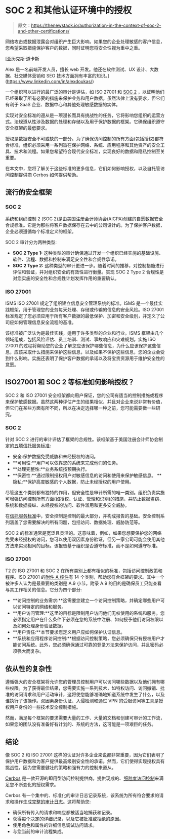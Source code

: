 # SOC 2 和其他认证环境中的授权

> 原文：<https://thenewstack.io/authorization-in-the-context-of-soc-2-and-other-certifications/>

网络攻击或数据泄露会对组织产生巨大影响。如果您的企业处理敏感的客户信息，您希望采取措施保护客户的数据，同时证明您将安全性视为重中之重。

 [亚历克斯·道卡斯

Alex 是一名前端开发人员，擅长 web 开发。他还在软件测试、UX 设计、大数据、社交媒体营销和 SEO 技术方面拥有丰富的知识。](https://www.linkedin.com/in/alexdoukas/) 

一个组织可以进行的最广泛的审计是评估，如 ISO 27001 和 [SOC 2](https://us.aicpa.org/interestareas/frc/assuranceadvisoryservices/socforserviceorganizations) ，以证明他们已经采取了所有必要的措施来保护业务和用户数据。虽然法律上没有要求，但它们有利于 SaaS 企业、数据中心和其他处理敏感数据的实体。

实现对安全标准的遵从是一项漫长而具有挑战性的任务，它将影响您组织的运营方式。法规遵从性涉及数据的处理和存储以及用于保护数据的框架。它确保组织遵守安全框架的最低要求。

授权是数据安全不可或缺的一部分。为了确保访问控制的所有方面(包括授权)都符合标准，组织必须采用一系列旨在保护网络、系统、应用程序和其他资产的安全工具、技术和流程。如果您希望符合现代安全标准，实现良好的数据和隐私控制至关重要。

在本文中，您将了解关于这些标准的更多信息，它们如何影响授权，以及自托管访问控制提供商 Cerbos 如何提供帮助。

## 流行的安全框架

### SOC 2

系统和组织控制 2 (SOC 2)是由美国注册会计师协会(AICPA)创建的自愿数据安全合规标准。它是为那些将客户数据保存在云中的公司设计的。为了保护客户数据，企业必须遵循每个标准定义的框架。

SOC 2 审计分为两种类型:

*   **SOC 2 Type 1:** 这种类型的审计确保通过开发一个组织已经实施的基础设施、软件、流程、数据和控制来满足安全性和合规性承诺。
*   **SOC 2 Type 2:** 这种类型的审计更进一步。随着时间的推移，对控制措施进行评估和验证，并对组织安全的有效性进行衡量。实现 SOC 2 Type 2 合规性是对您实施的安全性和合规性计划发挥作用的重要确认。

### ISO 27001

ISMS ISO 27001 规定了组织建立信息安全管理系统的标准。ISMS 是一个最佳实践框架，用于管理您的业务每天处理、存储或传输的信息的安全风险。ISO 27001 标准规定了您必须应用于所有客户数据的最低保护、加密和安全级别，并定义了公司应如何管理信息安全流程的基准。

该标准被广泛认为是最佳实践，适用于许多类型的企业和行业。ISMS 框架由几个领域组成，包括风险评估、员工培训、测试、事故响应和灾难规划。实施 ISO 27001 的过程将帮助您的企业了解您应该保护哪些信息，为什么应该保护这些信息，应该采取什么措施来保护这些信息，以及如果不保护这些信息，您的企业会受到什么影响。实施还表明了保护客户数据的承诺以及将宝贵资源用于维护安全性的意愿。

## ISO27001 和 SOC 2 等标准如何影响授权？

SOC 2 和 ISO 27001 安全框架都向用户保证，您的公司有适当的控制措施或程序来保护敏感数据。虽然这两种评估产生的结果相似，并且对企业来说非常有价值，但它们在某些方面有所不同，所以在决定选择哪一种之前，您可能需要做一些研究。

### SOC 2

针对 SOC 2 进行的审计评估了框架的合规性。该框架基于美国注册会计师协会制定的[五项信托服务标准](https://www.ssae-16.com/soc-2/soc-2-trust-services-categories/):

*   安全:保护数据免受威胁和未经授权的访问。
*   **可用性:**用户可以依靠您的系统来完成他们的任务。
*   **处理完整性:**业务系统按预期执行。
*   **保密性:**通过限制授权用户对敏感信息的访问和使用来保护敏感信息。
    **隐私:**保护高度敏感的个人数据，防止未经授权的用户使用。

尽管这五个类别都有独特的作用，但安全性是审计所需的唯一类别。组织负责实施可增强访问控制所有方面(如授权、认证、管理和识别)的措施，并防止数据盗窃、系统和数据操纵、未经授权的访问、软件滥用和更多安全威胁。

在[信托服务标准](https://www.linkedin.com/pulse/soc-2-trust-services-criteria-easy-guide-rob-black/)中，安全控制是控制的最大部分，并构成报告的基础。安全控制系列涵盖了您需要解决的所有问题，包括访问、数据处理、威胁防范等。

SOC 2 的标准通常是宽泛且灵活的。这意味着，例如，如果您想要保护您的网络免受未经授权的访问，您可以使用双因素身份验证，但另一家公司可能会使用其他方法来实现相同的目标。该报告基于组织是否遵守标准，而不是如何遵守标准。

### ISO 27001

T2 的 ISO 27001 和 SOC 2 在所有类别上都有相似的标准，包括访问控制政策和程序。ISO 27001 的[附件 A 控件](https://www.isms.online/iso-27001/requirements-controls/)有 14 个类别，帮助您符合框架的要求。其中一个被许多人认为是最重要的类别是 A.9 小节。附录 A.9 的目的是确保员工只能查看与其工作相关的信息。它分为四个部分:

*   **访问控制的业务需求:**这需要您建立一个访问控制策略，并确定哪些用户可以访问特定的网络和服务。
*   **用户访问管理:**这里的目标是限制用户访问他们无权使用的系统和服务。您必须指定用户在什么条件下必须在您的系统中注册、如何授予他们访问权限以及如何处理身份验证数据。
*   **用户责任:**本节要求您定义用户应如何保护认证信息。
*   **系统和应用程序访问控制:**根据访问控制策略，您必须确保只有授权用户才能访问系统。此外，您必须确保通过可靠的登录方法来保护访问，并且密码必须强大而复杂。

## 依从性的复杂性

遵循强大的安全框架将允许您的管理员控制用户可以访问哪些数据以及他们拥有哪些权限。为了获得最佳结果，您需要实施一系列技术，如特权访问、访问撤销、批准的访问请求和用户活动审计，这将使您能够准确地知道系统中发生了什么，以及谁执行了该操作。双因素身份认证、入侵检测和通过 VPN 的受限访问等工具是授权用户身份的一些技术安全控制措施。

然而，满足每个框架的要求需要大量的工作、大量的文档和创建可审计的工作流，如果您的团队没有准备好有计划的、系统的方法，这可能是一项艰巨的任务。

## 结论

像 SOC 2 和 ISO 27001 这样的认证对许多企业来说都非常重要，因为它们表明了保护用户数据和为客户提供最高级别安全性的承诺。然而，它们使得实现授权具有挑战性，因为您需要健壮的策略和强有力的控制来遵从。

[Cerbos](https://cerbos.dev/) 是一款开源的即用型访问控制提供商，提供现成的、[细粒度访问控制](https://cerbos.dev/blog/extending-okta-with-cerbos-for-fine-grained-access-control)来满足您不断变化的授权需求。

Cerbos 有一个集中的、标准化的审计日志记录系统，该系统为所有符合要求的请求和操作生成[完整的审计日志](https://cerbos.dev/product-features)。这将帮助您:

*   确保所有传入的请求和响应都被适当地捕获和记录。
*   获得每个决定的详细记录，以及它被批准或拒绝的原因。
*   使用角色和属性的详细信息调试访问请求。
*   与您当前的审计流程集成。

<svg xmlns:xlink="http://www.w3.org/1999/xlink" viewBox="0 0 68 31" version="1.1"><title>Group</title> <desc>Created with Sketch.</desc></svg>